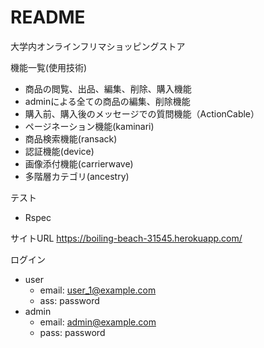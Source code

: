 # README

大学内オンラインフリマショッピングストア

機能一覧(使用技術)
* 商品の閲覧、出品、編集、削除、購入機能
* adminによる全ての商品の編集、削除機能
* 購入前、購入後のメッセージでの質問機能（ActionCable）
* ページネーション機能(kaminari)
* 商品検索機能(ransack)
* 認証機能(device)
* 画像添付機能(carrierwave)
* 多階層カテゴリ(ancestry)

テスト
* Rspec

サイトURL
    https://boiling-beach-31545.herokuapp.com/

ログイン
* user
    * email: user_1@example.com
    * ass: password
* admin
    * email: admin@example.com
    * pass: password



